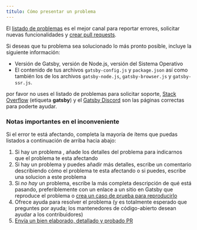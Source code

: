 ```yaml
---
título: Cómo presentar un problema
---
```


El [listado de problemas](https://github.com/gatsbyjs/gatsby/issues) es el mejor canal para reportar errores, solicitar nuevas funcionalidades y [crear pull requests](/contributing/how-to-open-a-pull-request/).

Si deseas que tu problema sea solucionado lo más pronto posible, incluye la siguiente información:

- Versión de Gatsby, versión de Node.js, versión del Sistema Operativo
- El contenido de tus archivos `gatsby-config.js` y `package.json` así como
  también los de los archivos `gatsby-node.js`, `gatsby-browser.js` y `gatsby-ssr.js`.

por favor no uses el listado de problemas para solicitar soporte, [Stack Overflow](https://stackoverflow.com/questions/ask?tags=gatsby) (etiqueta **gatsby**) y el [Gatsby Discord](https://gatsby.dev/discord) son las páginas correctas para poderte ayudar.

### Notas importantes en el inconveniente

Si el error te está afectando, completa la mayoría de ítems que puedas listados a continuación de arriba hacia abajo:

1.  Si hay un problema , añade los detalles del problema para indicarnos que el problema te esta afectando
2.  Si hay un problema y puedes añadir más detalles, escribe un comentario describiendo cómo el problema te esta afectando o si puedes, escribe una solucion a este problema
3.  Si _no hay_ un problema, escribe la más completa descripción de qué está pasando, preferiblemente con un enlace a un sitio en Gatsby que reproduce el problema o [crea un caso de prueba para reproducirlo](/contributing/how-to-make-a-reproducible-test-case/)
4.  Ofrece ayuda para resolver el problema (y es totalmente esperado que preguntes por ayuda; los mantenedores de código-abierto desean ayudar a los contribuidores)
5.  [Envía un bien elaborado, detallado y probado PR](/contributing/how-to-open-a-pull-request/)

